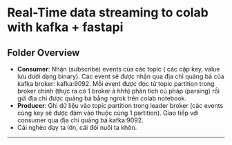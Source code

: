 # Real-Time data streaming to colab with kafka + fastapi
## **Folder Overview**
 -  **Consumer**: Nhận (subscribe) events của các topic ( các cặp key, value lưu dưới dạng binary). Các event sẽ được nhận qua địa chỉ quảng bá của kafka broker: kafka:9092. Mỗi event được đọc từ topic partition trong broker chính (thực ra có 1 broker à hhh) phân tích cú pháp (parsing) rồi gửi địa chỉ được quảng bá bằng ngrok trên colab notebook.
 -  **Producer**: Ghi dữ liệu vào topic partition trong leader broker (các events cùng key sẽ được đảm vào thuộc cùng 1 partition). Giao tiếp với consumer qua địa chỉ quảng bá kafka:9092.
 - Cái nghèo dạy ta lớn, cái đói nuôi ta khôn.
---

